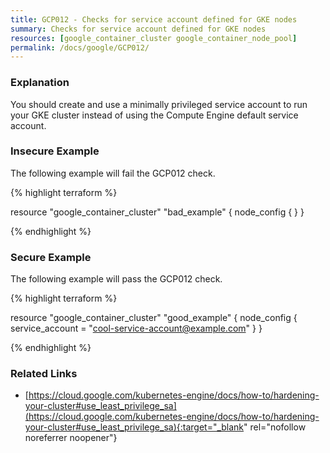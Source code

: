 ```yaml
---
title: GCP012 - Checks for service account defined for GKE nodes
summary: Checks for service account defined for GKE nodes 
resources: [google_container_cluster google_container_node_pool] 
permalink: /docs/google/GCP012/
---
```

### Explanation


You should create and use a minimally privileged service account to run your GKE cluster instead of using the Compute Engine default service account.



### Insecure Example

The following example will fail the GCP012 check.

{% highlight terraform %}

resource "google_container_cluster" "bad_example" {
	node_config {
	}
}

{% endhighlight %}



### Secure Example

The following example will pass the GCP012 check.

{% highlight terraform %}

resource "google_container_cluster" "good_example" {
	node_config {
		service_account = "cool-service-account@example.com"
	}
}

{% endhighlight %}



### Related Links


- [https://cloud.google.com/kubernetes-engine/docs/how-to/hardening-your-cluster#use_least_privilege_sa](https://cloud.google.com/kubernetes-engine/docs/how-to/hardening-your-cluster#use_least_privilege_sa){:target="_blank" rel="nofollow noreferrer noopener"}


